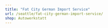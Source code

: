 ```yaml
---
title: "Fat City German Import Service"
url: /seattle/fat-city-german-import-service/
shop: Autowerkstatt
---
```

